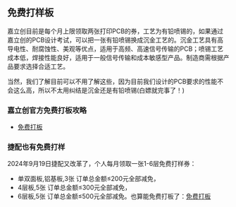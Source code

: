 ## 免费打样板

嘉立创目前是每个月上限领取两张打印PCB的券，工艺为有铅喷锡的，如果通过嘉立创的PCB设计考试，可以把一张有铅喷锡换成沉金工艺的。沉金工艺具有高导电性、耐腐蚀性、美观等优点，适用于高频、高速信号传输的PCB；喷锡工艺成本低，焊接性能良好，适用于一般信号传输和成本敏感型产品。制造商需根据产品要求选择合适工艺。

当然，我们了解目前可以不用了解这些，因为目前我们设计的PCB要求的性能不会这么高，所以不太用纠结是沉金还是有铅喷锡(白嫖就完事了！)

### 嘉立创官方免费打板攻略

- [免费打板](https://wiki.lceda.cn/zh-hans/design-production/free-pcb.html)

### 捷配也有免费打样

2024年9月19日捷配又改革了，个人每月领取一张1-6层免费打样券：

- 单双面板,铝基板,3张 订单总金额≤200元全部减免，
- 4层板,5张 订单总金额≤300元全部减免，
- 6层板,5张 订单总金额≤500元全部减免。也算能免费打板了：[免费打板](https://www.jiepei.com/Activity/newfree.html#:~:text=%E6%8D%B7%E9%85%8DPCB%E6%8F%90%E4%BE%9B1)